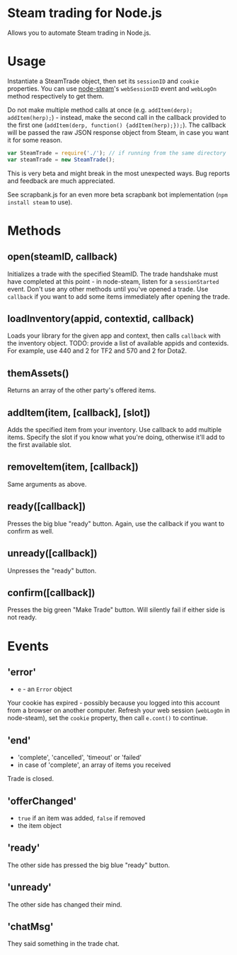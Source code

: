 # Steam trading for Node.js

Allows you to automate Steam trading in Node.js.

# Usage
Instantiate a SteamTrade object, then set its `sessionID` and `cookie` properties. You can use [node-steam](https://github.com/seishun/node-steam)'s `webSessionID` event and `webLogOn` method respectively to get them.

Do not make multiple method calls at once (e.g. `addItem(derp); addItem(herp);`) - instead, make the second call in the callback provided to the first one (`addItem(derp, function() {addItem(herp);});`). The callback will be passed the raw JSON response object from Steam, in case you want it for some reason.

```js
var SteamTrade = require('./'); // if running from the same directory
var steamTrade = new SteamTrade();
```

This is very beta and might break in the most unexpected ways. Bug reports and feedback are much appreciated.

See scrapbank.js for an even more beta scrapbank bot implementation (`npm install steam` to use).

# Methods

## open(steamID, callback)
Initializes a trade with the specified SteamID. The trade handshake must have completed at this point - in node-steam, listen for a `sessionStarted` event. Don't use any other methods until you've opened a trade. Use `callback` if you want to add some items immediately after opening the trade.

## loadInventory(appid, contextid, callback)
Loads your library for the given app and context, then calls `callback` with the inventory object. TODO: provide a list of available appids and contexids. For example, use 440 and 2 for TF2 and 570 and 2 for Dota2.

## themAssets()
Returns an array of the other party's offered items.

## addItem(item, [callback], [slot])
Adds the specified item from your inventory. Use callback to add multiple items. Specify the slot if you know what you're doing, otherwise it'll add to the first available slot.

## removeItem(item, [callback])
Same arguments as above.

## ready([callback])
Presses the big blue "ready" button. Again, use the callback if you want to confirm as well.

## unready([callback])
Unpresses the "ready" button.

## confirm([callback])
Presses the big green "Make Trade" button. Will silently fail if either side is not ready.


# Events

## 'error'
* `e` - an `Error` object

Your cookie has expired - possibly because you logged into this account from a browser on another computer. Refresh your web session (`webLogOn` in node-steam), set the `cookie` property, then call `e.cont()` to continue.

## 'end'
* 'complete', 'cancelled', 'timeout' or 'failed' 
* in case of 'complete', an array of items you received

Trade is closed. 

## 'offerChanged'
* `true` if an item was added, `false` if removed
* the item object

## 'ready'
The other side has pressed the big blue "ready" button.

## 'unready'
The other side has changed their mind.

## 'chatMsg'
They said something in the trade chat.
